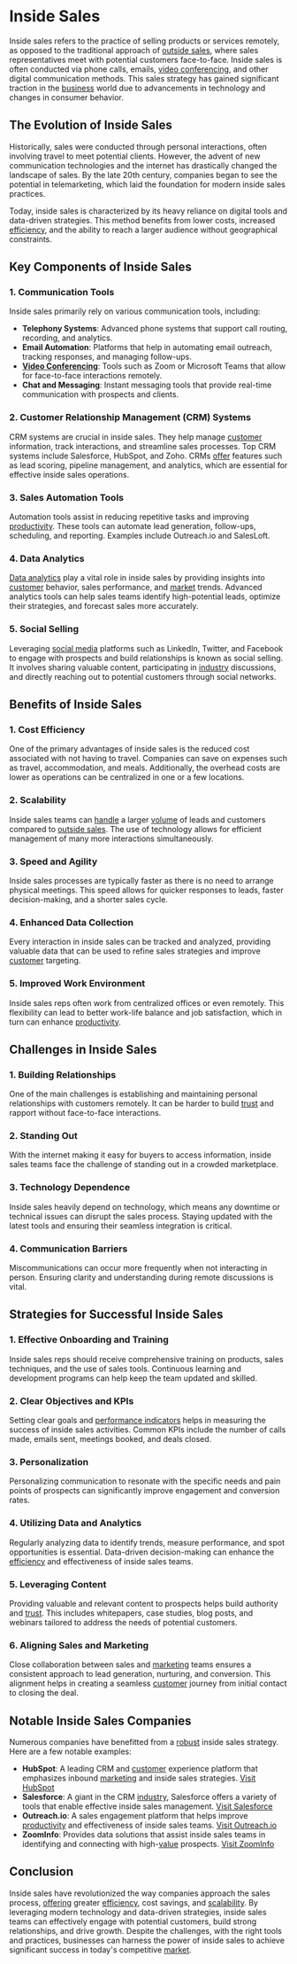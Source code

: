 # Inside Sales

Inside sales refers to the practice of selling products or services remotely, as opposed to the traditional approach of [outside sales](../o/outside_sales.md), where sales representatives meet with potential customers face-to-face. Inside sales is often conducted via phone calls, emails, [video conferencing](../v/video_conferencing.md), and other digital communication methods. This sales strategy has gained significant traction in the [business](../b/business.md) world due to advancements in technology and changes in consumer behavior.

## The Evolution of Inside Sales

Historically, sales were conducted through personal interactions, often involving travel to meet potential clients. However, the advent of new communication technologies and the internet has drastically changed the landscape of sales. By the late 20th century, companies began to see the potential in telemarketing, which laid the foundation for modern inside sales practices.

Today, inside sales is characterized by its heavy reliance on digital tools and data-driven strategies. This method benefits from lower costs, increased [efficiency](../e/efficiency.md), and the ability to reach a larger audience without geographical constraints.

## Key Components of Inside Sales

### 1. **Communication Tools**

Inside sales primarily rely on various communication tools, including:

- **Telephony Systems**: Advanced phone systems that support call routing, recording, and analytics.
- **Email Automation**: Platforms that help in automating email outreach, tracking responses, and managing follow-ups.
- **[Video Conferencing](../v/video_conferencing.md)**: Tools such as Zoom or Microsoft Teams that allow for face-to-face interactions remotely.
- **Chat and Messaging**: Instant messaging tools that provide real-time communication with prospects and clients.
  
### 2. **Customer Relationship Management (CRM) Systems**

CRM systems are crucial in inside sales. They help manage [customer](../c/customer.md) information, track interactions, and streamline sales processes. Top CRM systems include Salesforce, HubSpot, and Zoho. CRMs [offer](../o/offer.md) features such as lead scoring, pipeline management, and analytics, which are essential for effective inside sales operations.

### 3. **Sales Automation Tools**

Automation tools assist in reducing repetitive tasks and improving [productivity](../p/productivity.md). These tools can automate lead generation, follow-ups, scheduling, and reporting. Examples include Outreach.io and SalesLoft.

### 4. **Data Analytics**

[Data analytics](../d/data_analytics.md) play a vital role in inside sales by providing insights into [customer](../c/customer.md) behavior, sales performance, and [market](../m/market.md) trends. Advanced analytics tools can help sales teams identify high-potential leads, optimize their strategies, and forecast sales more accurately.

### 5. **Social Selling**

Leveraging [social media](../s/social_media.md) platforms such as LinkedIn, Twitter, and Facebook to engage with prospects and build relationships is known as social selling. It involves sharing valuable content, participating in [industry](../i/industry.md) discussions, and directly reaching out to potential customers through social networks.

## Benefits of Inside Sales

### 1. **Cost Efficiency**

One of the primary advantages of inside sales is the reduced cost associated with not having to travel. Companies can save on expenses such as travel, accommodation, and meals. Additionally, the overhead costs are lower as operations can be centralized in one or a few locations.

### 2. **Scalability**

Inside sales teams can [handle](../h/handle.md) a larger [volume](../v/volume.md) of leads and customers compared to [outside sales](../o/outside_sales.md). The use of technology allows for efficient management of many more interactions simultaneously.

### 3. **Speed and Agility**

Inside sales processes are typically faster as there is no need to arrange physical meetings. This speed allows for quicker responses to leads, faster decision-making, and a shorter sales cycle.

### 4. **Enhanced Data Collection**

Every interaction in inside sales can be tracked and analyzed, providing valuable data that can be used to refine sales strategies and improve [customer](../c/customer.md) targeting.

### 5. **Improved Work Environment**

Inside sales reps often work from centralized offices or even remotely. This flexibility can lead to better work-life balance and job satisfaction, which in turn can enhance [productivity](../p/productivity.md).

## Challenges in Inside Sales

### 1. **Building Relationships**

One of the main challenges is establishing and maintaining personal relationships with customers remotely. It can be harder to build [trust](../t/trust.md) and rapport without face-to-face interactions.

### 2. **Standing Out**

With the internet making it easy for buyers to access information, inside sales teams face the challenge of standing out in a crowded marketplace.

### 3. **Technology Dependence**

Inside sales heavily depend on technology, which means any downtime or technical issues can disrupt the sales process. Staying updated with the latest tools and ensuring their seamless integration is critical.

### 4. **Communication Barriers**

Miscommunications can occur more frequently when not interacting in person. Ensuring clarity and understanding during remote discussions is vital.

## Strategies for Successful Inside Sales

### 1. **Effective Onboarding and Training**

Inside sales reps should receive comprehensive training on products, sales techniques, and the use of sales tools. Continuous learning and development programs can help keep the team updated and skilled.

### 2. **Clear Objectives and KPIs**

Setting clear goals and [performance indicators](../p/performance_indicators.md) helps in measuring the success of inside sales activities. Common KPIs include the number of calls made, emails sent, meetings booked, and deals closed.

### 3. **Personalization**

Personalizing communication to resonate with the specific needs and pain points of prospects can significantly improve engagement and conversion rates.

### 4. **Utilizing Data and Analytics**

Regularly analyzing data to identify trends, measure performance, and spot opportunities is essential. Data-driven decision-making can enhance the [efficiency](../e/efficiency.md) and effectiveness of inside sales teams.

### 5. **Leveraging Content**

Providing valuable and relevant content to prospects helps build authority and [trust](../t/trust.md). This includes whitepapers, case studies, blog posts, and webinars tailored to address the needs of potential customers.

### 6. **Aligning Sales and Marketing**

Close collaboration between sales and [marketing](../m/marketing.md) teams ensures a consistent approach to lead generation, nurturing, and conversion. This alignment helps in creating a seamless [customer](../c/customer.md) journey from initial contact to closing the deal.

## Notable Inside Sales Companies

Numerous companies have benefitted from a [robust](../r/robust.md) inside sales strategy. Here are a few notable examples:

- **HubSpot**: A leading CRM and [customer](../c/customer.md) experience platform that emphasizes inbound [marketing](../m/marketing.md) and inside sales strategies. [Visit HubSpot](https://www.hubspot.com/)
- **Salesforce**: A giant in the CRM [industry](../i/industry.md), Salesforce offers a variety of tools that enable effective inside sales management. [Visit Salesforce](https://www.salesforce.com/)
- **Outreach.io**: A sales engagement platform that helps improve [productivity](../p/productivity.md) and effectiveness of inside sales teams. [Visit Outreach.io](https://www.outreach.io/)
- **ZoomInfo**: Provides data solutions that assist inside sales teams in identifying and connecting with high-[value](../v/value.md) prospects. [Visit ZoomInfo](https://www.zoominfo.com/)

## Conclusion

Inside sales have revolutionized the way companies approach the sales process, [offering](../o/offering.md) greater [efficiency](../e/efficiency.md), cost savings, and [scalability](../s/scalability.md). By leveraging modern technology and data-driven strategies, inside sales teams can effectively engage with potential customers, build strong relationships, and drive growth. Despite the challenges, with the right tools and practices, businesses can harness the power of inside sales to achieve significant success in today's competitive [market](../m/market.md).